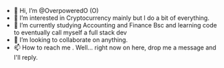 - 👋 Hi, I’m @OverpoweredO (O)
- 👀 I’m interested in Cryptocurrency mainly but I do a bit of everything.
- 🌱 I’m currently studying Accounting and Finance Bsc and learning code to eventually call myself a full stack dev
- 💞️ I’m looking to collaborate on anything. 
- 📫 How to reach me . Well... right now on here, drop me a message and I'll reply.

<!---
OverpoweredO/OverpoweredO is a ✨ special ✨ repository because its `README.md` (this file) appears on your GitHub profile.
You can click the Preview link to take a look at your changes.
--->
